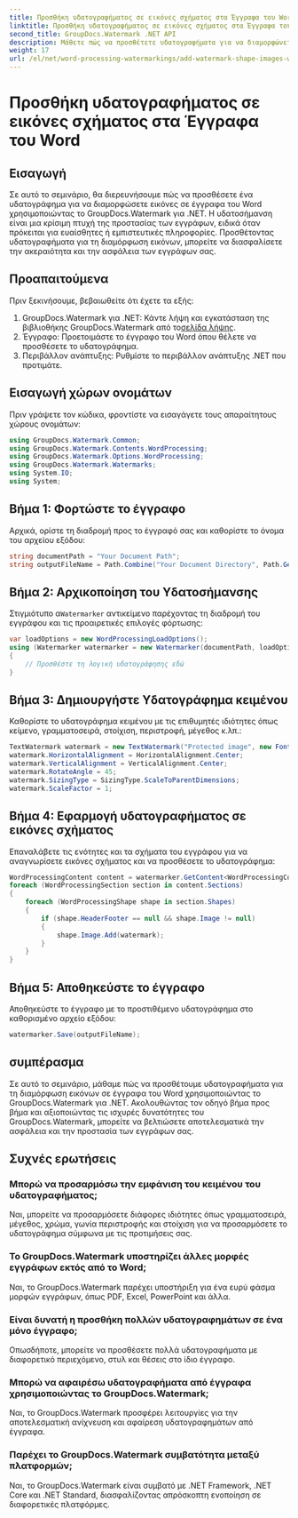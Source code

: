 ```yaml
---
title: Προσθήκη υδατογραφήματος σε εικόνες σχήματος στα Έγγραφα του Word
linktitle: Προσθήκη υδατογραφήματος σε εικόνες σχήματος στα Έγγραφα του Word
second_title: GroupDocs.Watermark .NET API
description: Μάθετε πώς να προσθέτετε υδατογραφήματα για να διαμορφώνετε εικόνες σε έγγραφα του Word χρησιμοποιώντας το GroupDocs.Watermark για .NET. Βελτιώστε την ασφάλεια των εγγράφων με αυτό το σεμινάριο.
weight: 17
url: /el/net/word-processing-watermarkings/add-watermark-shape-images-word-docs/
---
```


# Προσθήκη υδατογραφήματος σε εικόνες σχήματος στα Έγγραφα του Word

## Εισαγωγή
Σε αυτό το σεμινάριο, θα διερευνήσουμε πώς να προσθέσετε ένα υδατογράφημα για να διαμορφώσετε εικόνες σε έγγραφα του Word χρησιμοποιώντας το GroupDocs.Watermark για .NET. Η υδατοσήμανση είναι μια κρίσιμη πτυχή της προστασίας των εγγράφων, ειδικά όταν πρόκειται για ευαίσθητες ή εμπιστευτικές πληροφορίες. Προσθέτοντας υδατογραφήματα για τη διαμόρφωση εικόνων, μπορείτε να διασφαλίσετε την ακεραιότητα και την ασφάλεια των εγγράφων σας.
## Προαπαιτούμενα
Πριν ξεκινήσουμε, βεβαιωθείτε ότι έχετε τα εξής:
1.  GroupDocs.Watermark για .NET: Κάντε λήψη και εγκατάσταση της βιβλιοθήκης GroupDocs.Watermark από το[σελίδα λήψης](https://releases.groupdocs.com/Watermark/net/).
2. Έγγραφο: Προετοιμάστε το έγγραφο του Word όπου θέλετε να προσθέσετε το υδατογράφημα.
3. Περιβάλλον ανάπτυξης: Ρυθμίστε το περιβάλλον ανάπτυξης .NET που προτιμάτε.
## Εισαγωγή χώρων ονομάτων
Πριν γράψετε τον κώδικα, φροντίστε να εισαγάγετε τους απαραίτητους χώρους ονομάτων:
```csharp
using GroupDocs.Watermark.Common;
using GroupDocs.Watermark.Contents.WordProcessing;
using GroupDocs.Watermark.Options.WordProcessing;
using GroupDocs.Watermark.Watermarks;
using System.IO;
using System;
```
## Βήμα 1: Φορτώστε το έγγραφο
Αρχικά, ορίστε τη διαδρομή προς το έγγραφό σας και καθορίστε το όνομα του αρχείου εξόδου:
```csharp
string documentPath = "Your Document Path";
string outputFileName = Path.Combine("Your Document Directory", Path.GetFileName(documentPath));
```
## Βήμα 2: Αρχικοποίηση του Υδατοσήμανσης
 Στιγμιότυπο α`Watermarker` αντικείμενο παρέχοντας τη διαδρομή του εγγράφου και τις προαιρετικές επιλογές φόρτωσης:
```csharp
var loadOptions = new WordProcessingLoadOptions();
using (Watermarker watermarker = new Watermarker(documentPath, loadOptions))
{
    // Προσθέστε τη λογική υδατογράφησης εδώ
}
```
## Βήμα 3: Δημιουργήστε Υδατογράφημα κειμένου
Καθορίστε το υδατογράφημα κειμένου με τις επιθυμητές ιδιότητες όπως κείμενο, γραμματοσειρά, στοίχιση, περιστροφή, μέγεθος κ.λπ.:
```csharp
TextWatermark watermark = new TextWatermark("Protected image", new Font("Arial", 8));
watermark.HorizontalAlignment = HorizontalAlignment.Center;
watermark.VerticalAlignment = VerticalAlignment.Center;
watermark.RotateAngle = 45;
watermark.SizingType = SizingType.ScaleToParentDimensions;
watermark.ScaleFactor = 1;
```
## Βήμα 4: Εφαρμογή υδατογραφήματος σε εικόνες σχήματος
Επαναλάβετε τις ενότητες και τα σχήματα του εγγράφου για να αναγνωρίσετε εικόνες σχήματος και να προσθέσετε το υδατογράφημα:
```csharp
WordProcessingContent content = watermarker.GetContent<WordProcessingContent>();
foreach (WordProcessingSection section in content.Sections)
{
    foreach (WordProcessingShape shape in section.Shapes)
    {
        if (shape.HeaderFooter == null && shape.Image != null)
        {
            shape.Image.Add(watermark);
        }
    }
}
```
## Βήμα 5: Αποθηκεύστε το έγγραφο
Αποθηκεύστε το έγγραφο με το προστιθέμενο υδατογράφημα στο καθορισμένο αρχείο εξόδου:
```csharp
watermarker.Save(outputFileName);
```

## συμπέρασμα
Σε αυτό το σεμινάριο, μάθαμε πώς να προσθέτουμε υδατογραφήματα για τη διαμόρφωση εικόνων σε έγγραφα του Word χρησιμοποιώντας το GroupDocs.Watermark για .NET. Ακολουθώντας τον οδηγό βήμα προς βήμα και αξιοποιώντας τις ισχυρές δυνατότητες του GroupDocs.Watermark, μπορείτε να βελτιώσετε αποτελεσματικά την ασφάλεια και την προστασία των εγγράφων σας.
## Συχνές ερωτήσεις
### Μπορώ να προσαρμόσω την εμφάνιση του κειμένου του υδατογραφήματος;
Ναι, μπορείτε να προσαρμόσετε διάφορες ιδιότητες όπως γραμματοσειρά, μέγεθος, χρώμα, γωνία περιστροφής και στοίχιση για να προσαρμόσετε το υδατογράφημα σύμφωνα με τις προτιμήσεις σας.
### Το GroupDocs.Watermark υποστηρίζει άλλες μορφές εγγράφων εκτός από το Word;
Ναι, το GroupDocs.Watermark παρέχει υποστήριξη για ένα ευρύ φάσμα μορφών εγγράφων, όπως PDF, Excel, PowerPoint και άλλα.
### Είναι δυνατή η προσθήκη πολλών υδατογραφημάτων σε ένα μόνο έγγραφο;
Οπωσδήποτε, μπορείτε να προσθέσετε πολλά υδατογραφήματα με διαφορετικό περιεχόμενο, στυλ και θέσεις στο ίδιο έγγραφο.
### Μπορώ να αφαιρέσω υδατογραφήματα από έγγραφα χρησιμοποιώντας το GroupDocs.Watermark;
Ναι, το GroupDocs.Watermark προσφέρει λειτουργίες για την αποτελεσματική ανίχνευση και αφαίρεση υδατογραφημάτων από έγγραφα.
### Παρέχει το GroupDocs.Watermark συμβατότητα μεταξύ πλατφορμών;
Ναι, το GroupDocs.Watermark είναι συμβατό με .NET Framework, .NET Core και .NET Standard, διασφαλίζοντας απρόσκοπτη ενοποίηση σε διαφορετικές πλατφόρμες.